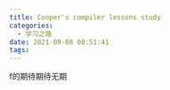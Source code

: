 ```yaml
---
title: Cooper's compiler lessons study
categories:
  - 学习之路
date: 2021-09-08 08:51:41
tags:
---
```


f的期待期待无期
